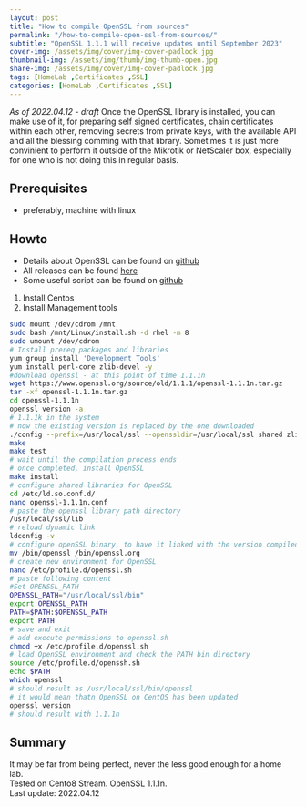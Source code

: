 ```yaml
---
layout: post
title: "How to compile OpenSSL from sources"
permalink: "/how-to-compile-open-ssl-from-sources/"
subtitle: "OpenSSL 1.1.1 will receive updates until September 2023"
cover-img: /assets/img/cover/img-cover-padlock.jpg
thumbnail-img: /assets/img/thumb/img-thumb-open.jpg
share-img: /assets/img/cover/img-cover-padlock.jpg
tags: [HomeLab ,Certificates ,SSL]
categories: [HomeLab ,Certificates ,SSL]
---
```

*As of 2022.04.12 - draft*
Once the OpenSSL library is installed, you can make use of it, for preparing self signed certificates, chain certificates within each other, removing secrets from private keys, with the available API and all the blessing comming with that library. Sometimes it is just more convinient to perform it outside of the Mikrotik or NetScaler box, especially for one who is not doing this in regular basis.

## Prerequisites
+ preferably, machine with linux

## Howto
+ Details about OpenSSL can be found on [github](https://github.com/openssl/openssl)
+ All releases can be found [here](https://www.openssl.org/source/old/)
+ Some useful script can be found on [github](https://gist.github.com/HQJaTu/963db9af49d789d074ab63f52061a951)

1. Install Centos
2. Install Management tools
```bash
sudo mount /dev/cdrom /mnt
sudo bash /mnt/Linux/install.sh -d rhel -m 8
sudo umount /dev/cdrom
# Install prereq packages and libraries
yum group install 'Development Tools'
yum install perl-core zlib-devel -y
#download openssl - at this point of time 1.1.1n
wget https://www.openssl.org/source/old/1.1.1/openssl-1.1.1n.tar.gz
tar -xf openssl-1.1.1n.tar.gz
cd openssl-1.1.1n
openssl version -a
# 1.1.1k in the system
# now the existing version is replaced by the one downloaded
./config --prefix=/usr/local/ssl --openssldir=/usr/local/ssl shared zlib
make
make test
# wait until the compilation process ends
# once completed, install OpenSSL
make install
# configure shared libraries for OpenSSL
cd /etc/ld.so.conf.d/
nano openssl-1.1.1n.conf
# paste the openssl library path directory
/usr/local/ssl/lib
# reload dynamic link
ldconfig -v
# configure openSSL binary, to have it linked with the version compiled
mv /bin/openssl /bin/openssl.org
# create new environment for OpenSSL
nano /etc/profile.d/openssl.sh
# paste following content
#Set OPENSSL_PATH
OPENSSL_PATH="/usr/local/ssl/bin"
export OPENSSL_PATH
PATH=$PATH:$OPENSSL_PATH
export PATH
# save and exit
# add execute permissions to openssl.sh
chmod +x /etc/profile.d/openssl.sh
# load OpenSSL environment and check the PATH bin directory
source /etc/profile.d/openssh.sh
echo $PATH
which openssl
# should result as /usr/local/ssl/bin/openssl
# it would mean thatn OpenSSL on CentOS has been updated
openssl version
# should result with 1.1.1n
```

## Summary
It may be far from being perfect, never the less good enough for a home lab.<br>
Tested on Cento8 Stream. OpenSSL 1.1.1n.<br>
Last update: 2022.04.12